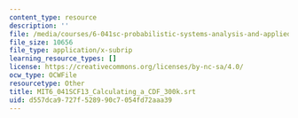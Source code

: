 ```yaml
---
content_type: resource
description: ''
file: /media/courses/6-041sc-probabilistic-systems-analysis-and-applied-probability-fall-2013/d557dca9727f528990c7054fd72aaa39_MIT6_041SCF13_Calculating_a_CDF_300k.vtt
file_size: 10656
file_type: application/x-subrip
learning_resource_types: []
license: https://creativecommons.org/licenses/by-nc-sa/4.0/
ocw_type: OCWFile
resourcetype: Other
title: MIT6_041SCF13_Calculating_a_CDF_300k.srt
uid: d557dca9-727f-5289-90c7-054fd72aaa39
---
```

